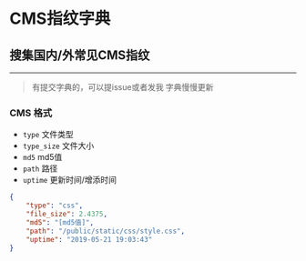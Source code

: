 # CMS指纹字典
## 搜集国内/外常见CMS指纹
____
> 有提交字典的，可以提issue或者发我
> 字典慢慢更新

### CMS 格式
+ `type` 文件类型
+ `type_size` 文件大小
+ `md5` md5值
+ `path` 路径
+ `uptime` 更新时间/增添时间
```json
{
    "type": "css",
    "file_size": 2.4375,
    "md5": "[md5值]",
    "path": "/public/static/css/style.css",
    "uptime": "2019-05-21 19:03:43"
}
```
